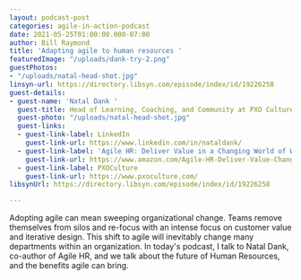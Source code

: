 ```yaml
---
layout: podcast-post
categories: agile-in-action-podcast
date: 2021-05-25T01:00:00.000-07:00
author: Bill Raymond
title: 'Adapting agile to human resources '
featuredImage: "/uploads/dank-try-2.png"
guestPhotos:
- "/uploads/natal-head-shot.jpg"
linsyn-url: https://directory.libsyn.com/episode/index/id/19226258
guest-details:
- guest-name: 'Natal Dank '
  guest-title: Head of Learning, Coaching, and Community at PXO Culture
  guest-photo: "/uploads/natal-head-shot.jpg"
  guest-links:
  - guest-link-label: LinkedIn
    guest-link-url: https://www.linkedin.com/in/nataldank/
  - guest-link-label: 'Agile HR: Deliver Value in a Changing World of Work'
    guest-link-url: https://www.amazon.com/Agile-HR-Deliver-Value-Changing/dp/178966585X
  - guest-link-label: PXOCulture
    guest-link-url: https://www.pxoculture.com/
libsynUrl: https://directory.libsyn.com/episode/index/id/19226258

---
```

Adopting agile can mean sweeping organizational change. Teams remove themselves from silos and re-focus with an intense focus on customer value and iterative design. This shift to agile will inevitably change many departments within an organization. In today's podcast, I talk to Natal Dank, co-author of Agile HR, and we talk about the future of Human Resources, and the benefits agile can bring.